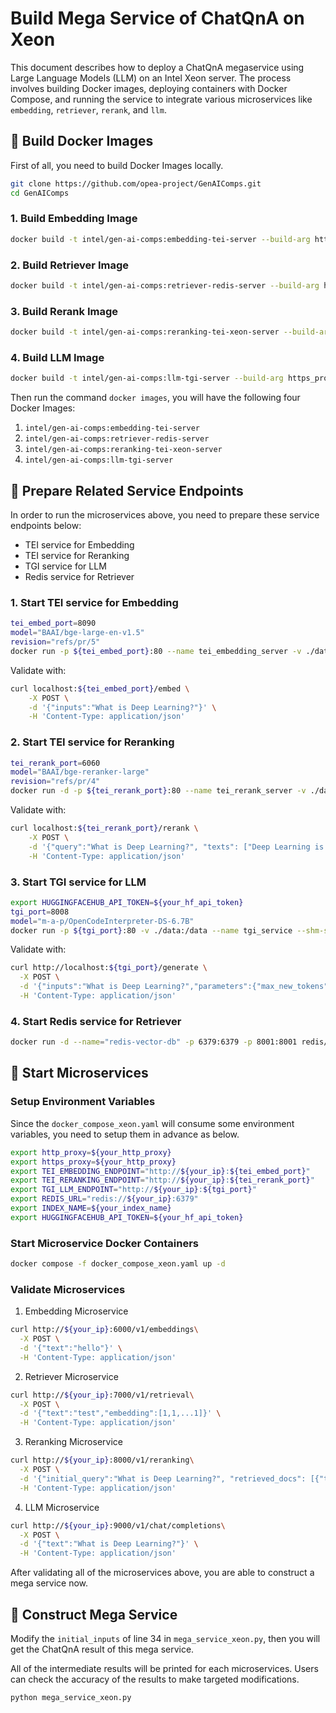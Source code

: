 # Build Mega Service of ChatQnA on Xeon

This document describes how to deploy a ChatQnA megaservice using Large Language Models (LLM) on an Intel Xeon server. The process involves building Docker images, deploying containers with Docker Compose, and running the service to integrate various microservices like `embedding`, `retriever`, `rerank`, and `llm`.

## 🚀 Build Docker Images
First of all, you need to build Docker Images locally.
```bash
git clone https://github.com/opea-project/GenAIComps.git
cd GenAIComps
```

### 1. Build Embedding Image
```bash
docker build -t intel/gen-ai-comps:embedding-tei-server --build-arg https_proxy=$https_proxy --build-arg http_proxy=$http_proxy -f comps/embeddings/docker/Dockerfile .
```

### 2. Build Retriever Image
```bash
docker build -t intel/gen-ai-comps:retriever-redis-server --build-arg https_proxy=$https_proxy --build-arg http_proxy=$http_proxy -f comps/retrievers/langchain/docker/Dockerfile .
```

### 3. Build Rerank Image
```bash
docker build -t intel/gen-ai-comps:reranking-tei-xeon-server --build-arg https_proxy=$https_proxy --build-arg http_proxy=$http_proxy -f comps/reranks/docker/Dockerfile .
```

### 4. Build LLM Image
```bash
docker build -t intel/gen-ai-comps:llm-tgi-server --build-arg https_proxy=$https_proxy --build-arg http_proxy=$http_proxy -f comps/llm/langchain/docker/Dockerfile .
```

Then run the command `docker images`, you will have the following four Docker Images:
1. `intel/gen-ai-comps:embedding-tei-server`
2. `intel/gen-ai-comps:retriever-redis-server`
3. `intel/gen-ai-comps:reranking-tei-xeon-server`
4. `intel/gen-ai-comps:llm-tgi-server`


## 🚀 Prepare Related Service Endpoints
In order to run the microservices above, you need to prepare these service endpoints below:
- TEI service for Embedding
- TEI service for Reranking
- TGI service for LLM
- Redis service for Retriever

### 1. Start TEI service for Embedding
```bash
tei_embed_port=8090
model="BAAI/bge-large-en-v1.5"
revision="refs/pr/5"
docker run -p ${tei_embed_port}:80 --name tei_embedding_server -v ./data:/data -e http_proxy=$http_proxy -e https_proxy=$https_proxy --pull always ghcr.io/huggingface/text-embeddings-inference:cpu-1.2 --model-id ${model} --revision ${revision}
```
Validate with:
```bash
curl localhost:${tei_embed_port}/embed \
    -X POST \
    -d '{"inputs":"What is Deep Learning?"}' \
    -H 'Content-Type: application/json'
```

### 2. Start TEI service for Reranking
```bash
tei_rerank_port=6060
model="BAAI/bge-reranker-large"
revision="refs/pr/4"
docker run -d -p ${tei_rerank_port}:80 --name tei_rerank_server -v ./data:/data -e http_proxy=$http_proxy -e https_proxy=$https_proxy --pull always ghcr.io/huggingface/text-embeddings-inference:cpu-1.2 --model-id ${model} --revision ${revision}
```
Validate with:
```bash
curl localhost:${tei_rerank_port}/rerank \
    -X POST \
    -d '{"query":"What is Deep Learning?", "texts": ["Deep Learning is not...", "Deep learning is..."]}' \
    -H 'Content-Type: application/json'
```

### 3. Start TGI service for LLM
```bash
export HUGGINGFACEHUB_API_TOKEN=${your_hf_api_token}
tgi_port=8008
model="m-a-p/OpenCodeInterpreter-DS-6.7B"
docker run -p ${tgi_port}:80 -v ./data:/data --name tgi_service --shm-size 1g ghcr.io/huggingface/text-generation-inference:1.4 --model-id ${model}
```
Validate with:
```bash
curl http://localhost:${tgi_port}/generate \
  -X POST \
  -d '{"inputs":"What is Deep Learning?","parameters":{"max_new_tokens":17, "do_sample": true}}' \
  -H 'Content-Type: application/json'
```

### 4. Start Redis service for Retriever
```bash
docker run -d --name="redis-vector-db" -p 6379:6379 -p 8001:8001 redis/redis-stack:7.2.0-v9
```


## 🚀 Start Microservices

### Setup Environment Variables

Since the `docker_compose_xeon.yaml` will consume some environment variables, you need to setup them in advance as below.

```bash
export http_proxy=${your_http_proxy}
export https_proxy=${your_http_proxy}
export TEI_EMBEDDING_ENDPOINT="http://${your_ip}:${tei_embed_port}"
export TEI_RERANKING_ENDPOINT="http://${your_ip}:${tei_rerank_port}"
export TGI_LLM_ENDPOINT="http://${your_ip}:${tgi_port}"
export REDIS_URL="redis://${your_ip}:6379"
export INDEX_NAME=${your_index_name}
export HUGGINGFACEHUB_API_TOKEN=${your_hf_api_token}
```

### Start Microservice Docker Containers
```bash
docker compose -f docker_compose_xeon.yaml up -d
```

### Validate Microservices
1. Embedding Microservice
```bash
curl http://${your_ip}:6000/v1/embeddings\
  -X POST \
  -d '{"text":"hello"}' \
  -H 'Content-Type: application/json'
```

2. Retriever Microservice
```bash
curl http://${your_ip}:7000/v1/retrieval\
  -X POST \
  -d '{"text":"test","embedding":[1,1,...1]}' \
  -H 'Content-Type: application/json'
```

3. Reranking Microservice
```bash
curl http://${your_ip}:8000/v1/reranking\
  -X POST \
  -d '{"initial_query":"What is Deep Learning?", "retrieved_docs": [{"text":"Deep Learning is not..."}, {"text":"Deep learning is..."}]}' \
  -H 'Content-Type: application/json'
```

4. LLM Microservice
```bash
curl http://${your_ip}:9000/v1/chat/completions\
  -X POST \
  -d '{"text":"What is Deep Learning?"}' \
  -H 'Content-Type: application/json'
```

After validating all of the microservices above, you are able to construct a mega service now.


## 🚀 Construct Mega Service

Modify the `initial_inputs` of line 34 in `mega_service_xeon.py`, then you will get the ChatQnA result of this mega service.

All of the intermediate results will be printed for each microservices. Users can check the accuracy of the results to make targeted modifications.

```bash
python mega_service_xeon.py
```

